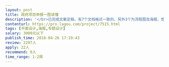 ```yaml
---                
layout: post       
title: 政府项目申报一图读懂           
description: '</br>已完成文案定稿，有7个文档格式一致的，另外3个为流程图及海报，想设计成一个整体的宣传册，寻求设计方案，欢迎联系</br>'     
contenturl: https://pro.lagou.com/project/7515.html      
tags: [平面设计,海报,专题设计]            
salary: 3000元以下          
publish_time: 2018-04-26 17:19:43         
review: 2297人                   
apply: 22人                   
recommend: 0人                   
time_range: 1-2周              
---                 
```

